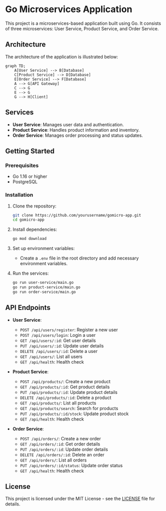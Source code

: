 # Go Microservices Application

This project is a microservices-based application built using Go. It consists of three microservices: User Service, Product Service, and Order Service.

## Architecture

The architecture of the application is illustrated below:

```mermaid
graph TD;
    A[User Service] --> B[Database]
    C[Product Service] --> D[Database]
    E[Order Service] --> F[Database]
    A --> G[API Gateway]
    C --> G
    E --> G
    G --> H[Client]
```

## Services

- **User Service**: Manages user data and authentication.
- **Product Service**: Handles product information and inventory.
- **Order Service**: Manages order processing and status updates.

## Getting Started

### Prerequisites

- Go 1.16 or higher
- PostgreSQL

### Installation

1. Clone the repository:
   ```bash
   git clone https://github.com/yourusername/gomicro-app.git
   cd gomicro-app
   ```

2. Install dependencies:
   ```bash
   go mod download
   ```

3. Set up environment variables:
   - Create a `.env` file in the root directory and add necessary environment variables.

4. Run the services:
   ```bash
   go run user-service/main.go
   go run product-service/main.go
   go run order-service/main.go
   ```

## API Endpoints

- **User Service**:
  - `POST /api/users/register`: Register a new user
  - `POST /api/users/login`: Login a user
  - `GET /api/users/:id`: Get user details
  - `PUT /api/users/:id`: Update user details
  - `DELETE /api/users/:id`: Delete a user
  - `GET /api/users/`: List all users
  - `GET /api/health`: Health check

- **Product Service**:
  - `POST /api/products/`: Create a new product
  - `GET /api/products/:id`: Get product details
  - `PUT /api/products/:id`: Update product details
  - `DELETE /api/products/:id`: Delete a product
  - `GET /api/products/`: List all products
  - `GET /api/products/search`: Search for products
  - `PUT /api/products/:id/stock`: Update product stock
  - `GET /api/health`: Health check

- **Order Service**:
  - `POST /api/orders/`: Create a new order
  - `GET /api/orders/:id`: Get order details
  - `PUT /api/orders/:id`: Update order details
  - `DELETE /api/orders/:id`: Delete an order
  - `GET /api/orders/`: List all orders
  - `PUT /api/orders/:id/status`: Update order status
  - `GET /api/health`: Health check

## License

This project is licensed under the MIT License - see the [LICENSE](LICENSE) file for details. 